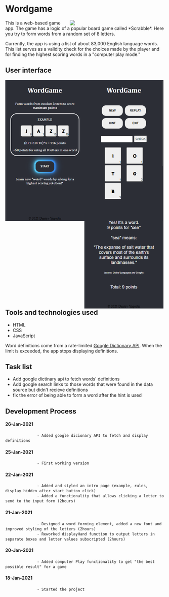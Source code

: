 # Wordgame
<img align="right" src="https://storage.googleapis.com/ltkcms.appspot.com/fs/wfa/images/cover/scrabble-tiles-full-alphabet.base" width="300">
<p>This is a web-based game app. The game has a logic of a popular board game called *Scrabble*. Here you try to form words from a random set of 8 letters.</p>
<p>Currently, the app is using a list of about 83,000 English language words. This list serves as a validity check for the choices made by the player and for finding the highest scoring words in a "computer play mode."</p> 

## User interface
<img align="left" src="images\2021-01-31_(375x667)_homepage.png" width="250">
<img align="left" src="images\2021-01-31_(375x667)_play.png" width="250">


## Tools and technologies used

- HTML
- CSS
- JavaScript

Word definitions come from a rate-limited [Google Dictionary API](https://github.com/meetDeveloper/googleDictionaryAPI). When the limit is exceeded, the app stops displaying definitions.

## Task list
- Add google dictinary api to fetch words' definitions
- Add google search links to those words that were found in the data source but didn't recieve definitions
- fix the error of being able to form a word after the hint is used

## Development Process

#### 26-Jan-2021
                  - Added google dicionary API to fetch and display definitions
#### 25-Jan-2021
                  - First working version
#### 22-Jan-2021 
                  - Added and styled an intro page (example, rules, display hidden after start button click)
                  - Added a functionality that allows clicking a letter to send to the input form (2hours)
#### 21-Jan-2021 
                  - Designed a word forming element, added a new font and improved styling of the letters (2hours) 
                  - Reworked displayHand function to output letters in separate boxes and letter values subscripted (2hours)
#### 20-Jan-2021       
                  - Added computer Play functionality to get "the best possible result" for a game
#### 18-Jan-2021       
                  - Started the project
